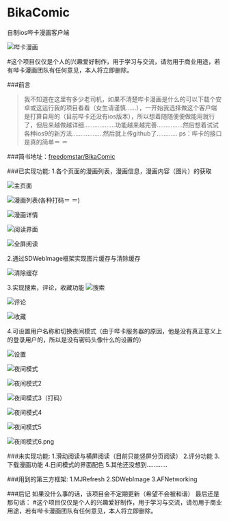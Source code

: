 # BikaComic
自制ios哔卡漫画客户端

![哔卡漫画](http://upload-images.jianshu.io/upload_images/1781300-58b389aea2ddb3d8.png?imageMogr2/auto-orient/strip%7CimageView2/2/w/1240)

#这个项目仅仅是个人的兴趣爱好制作，用于学习与交流，请勿用于商业用途，若有哔卡漫画团队有任何意见，本人将立即删除。

###前言
>我不知道在这里有多少老司机，如果不清楚哔卡漫画是什么的可以下载个安卓或这运行我的项目看看（女生请谨慎……），一开始我选择做这个客户端是打算自用的（目前哔卡还没有ios版本），所以想着随随便便做能用就行了，但后来越做越详细………………功能越来越完善……………然后想着试试各种ios9的新方法………………然后就上传github了…………
ps：哔卡的接口是真的简单＝ ＝

###简书地址：[freedomstar/BikaComic](http://www.jianshu.com/p/4f1a2e331a8b) 

###已实现功能:
1.各个页面的漫画列表，漫画信息，漫画内容（图片）的获取

![主页面](http://upload-images.jianshu.io/upload_images/1781300-df7ad53e23663b51.png?imageMogr2/auto-orient/strip%7CimageView2/2/w/1240)


![漫画列表(各种打码＝ ＝)](http://upload-images.jianshu.io/upload_images/1781300-0e779334d0e01adb.jpg?imageMogr2/auto-orient/strip%7CimageView2/2/w/1240)

![漫画详情](http://upload-images.jianshu.io/upload_images/1781300-28b03488fbdc7c9d.png?imageMogr2/auto-orient/strip%7CimageView2/2/w/1240)

![阅读界面](http://upload-images.jianshu.io/upload_images/1781300-cf7e8fab5ba5517c.png?imageMogr2/auto-orient/strip%7CimageView2/2/w/1240)


![全屏阅读](http://upload-images.jianshu.io/upload_images/1781300-99edffa35dff84b9.png?imageMogr2/auto-orient/strip%7CimageView2/2/w/1240)

2.通过SDWebImage框架实现图片缓存与清除缓存

![清除缓存](http://upload-images.jianshu.io/upload_images/1781300-c1a514b041a22d6c.png?imageMogr2/auto-orient/strip%7CimageView2/2/w/1240)

3.实现搜索，评论，收藏功能
![搜索](http://upload-images.jianshu.io/upload_images/1781300-6509cbd64e1377b6.png?imageMogr2/auto-orient/strip%7CimageView2/2/w/1240)


![评论](http://upload-images.jianshu.io/upload_images/1781300-df31e2ac532e5f9f.png?imageMogr2/auto-orient/strip%7CimageView2/2/w/1240)

![收藏](http://upload-images.jianshu.io/upload_images/1781300-5648a4c3a15948a3.png?imageMogr2/auto-orient/strip%7CimageView2/2/w/1240)

4.可设置用户名称和切换夜间模式（由于哔卡服务器的原因，他是没有真正意义上的登录用户的，所以是没有密码头像什么的设置的）


![设置](http://upload-images.jianshu.io/upload_images/1781300-2cf5e05758313299.png?imageMogr2/auto-orient/strip%7CimageView2/2/w/1240)


![夜间模式](http://upload-images.jianshu.io/upload_images/1781300-e8a547d6f72ede98.png?imageMogr2/auto-orient/strip%7CimageView2/2/w/1240)



![夜间模式2](http://upload-images.jianshu.io/upload_images/1781300-9f454a3b3c7d923b.png?imageMogr2/auto-orient/strip%7CimageView2/2/w/1240)


![夜间模式3（打码）](http://upload-images.jianshu.io/upload_images/1781300-917121793a9687ab.png?imageMogr2/auto-orient/strip%7CimageView2/2/w/1240)


![夜间模式4](http://upload-images.jianshu.io/upload_images/1781300-4a24d8ff4a836b09.png?imageMogr2/auto-orient/strip%7CimageView2/2/w/1240)



![夜间模式5](http://upload-images.jianshu.io/upload_images/1781300-0dcc292daaff8a13.png?imageMogr2/auto-orient/strip%7CimageView2/2/w/1240)


![夜间模式6.png](http://upload-images.jianshu.io/upload_images/1781300-3b79d82ed4996800.png?imageMogr2/auto-orient/strip%7CimageView2/2/w/1240)

###未实现功能:
1.滑动阅读与横屏阅读（目前只能竖屏分页阅读）
2.评分功能
3.下载漫画功能
4.日间模式的界面配色
5.其他还没想到…………

###用到的第三方框架:
1.MJRefresh
2.SDWebImage
3.AFNetworking

###后记
如果没什么事的话，该项目会不定期更新（希望不会被和谐）
最后还是那句话：
#这个项目仅仅是个人的兴趣爱好制作，用于学习与交流，请勿用于商业用途，若有哔卡漫画团队有任何意见，本人将立即删除。
